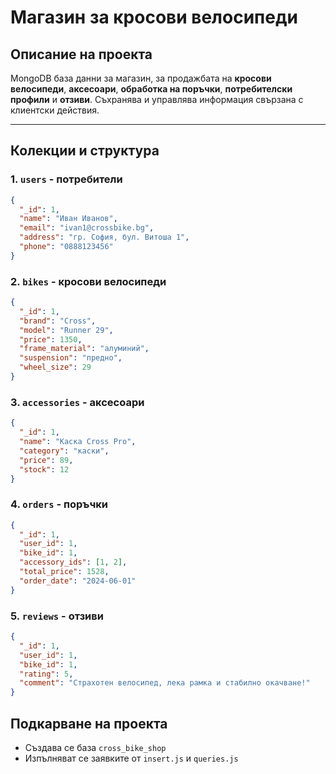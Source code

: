 # Магазин за кросови велосипеди

## Описание на проекта

MongoDB база данни за магазин, за продажбата на **кросови велосипеди**, **аксесоари**, **обработка на поръчки**, **потребителски профили** и **отзиви**. Съхранява и управлява информация свързана с клиентски действия.

---

## Колекции и структура

### 1. `users` - потребители
```json
{
  "_id": 1,
  "name": "Иван Иванов",
  "email": "ivan1@crossbike.bg",
  "address": "гр. София, бул. Витоша 1",
  "phone": "0888123456"
}
```

### 2. `bikes` - кросови велосипеди
```json
{
  "_id": 1,
  "brand": "Cross",
  "model": "Runner 29",
  "price": 1350,
  "frame_material": "алуминий",
  "suspension": "предно",
  "wheel_size": 29
}
```

### 3. `accessories` - аксесоари
```json
{
  "_id": 1,
  "name": "Каска Cross Pro",
  "category": "каски",
  "price": 89,
  "stock": 12
}
```

### 4. `orders` - поръчки
```json
{
  "_id": 1,
  "user_id": 1,
  "bike_id": 1,
  "accessory_ids": [1, 2],
  "total_price": 1528,
  "order_date": "2024-06-01"
}
```

### 5. `reviews` - отзиви
```json
{
  "_id": 1,
  "user_id": 1,
  "bike_id": 1,
  "rating": 5,
  "comment": "Страхотен велосипед, лека рамка и стабилно окачване!"
}
```

## Подкарване на проекта
- Създава се база `cross_bike_shop`
- Изпълняват се заявките от `insert.js` и `queries.js`
